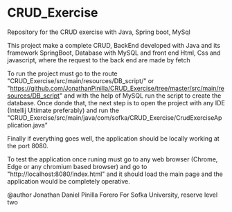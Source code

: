 # CRUD_Exercise
Repository for the CRUD exercise with Java, Spring boot, MySql

This project make a complete CRUD, BackEnd developed with Java and its framework SpringBoot, Database with MySQL and front end Html, Css and javascript, where the 
request to the back end are made by fetch

To run the project must go to the route "CRUD_Exercise/src/main/resources/DB_script/" or "https://github.com/JonathanPinilla/CRUD_Exercise/tree/master/src/main/resources/DB_script"
and with the help of MySQL run the script to create the database.
Once donde that, the next step is to open the project with any IDE (Intellij Ultimate preferably) and run the "CRUD_Exercise/src/main/java/com/sofka/CRUD_Exercise/CrudExerciseApplication.java"

Finally if everything goes well, the application should be locally working at the port 8080. 

To test the application once runing must go to any web browser (Chrome, Edge or any chromium based browser) and go to "http://localhost:8080/index.html" and it should
load the main page and the application would be completely operative.

@author Jonathan Daniel Pinilla Forero
For Sofka University, reserve level two
